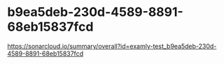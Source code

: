 # b9ea5deb-230d-4589-8891-68eb15837fcd
https://sonarcloud.io/summary/overall?id=examly-test_b9ea5deb-230d-4589-8891-68eb15837fcd
